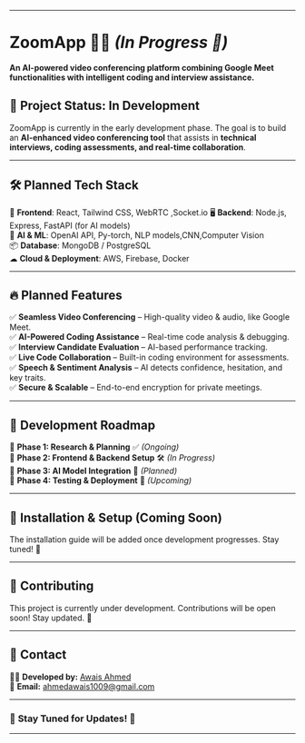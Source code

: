   

---

# **ZoomApp** 🎥💡 *(In Progress 🚧)*  

**An AI-powered video conferencing platform combining Google Meet functionalities with intelligent coding and interview assistance.**  

## 🚀 **Project Status: In Development**  
ZoomApp is currently in the early development phase. The goal is to build an **AI-enhanced video conferencing tool** that assists in **technical interviews, coding assessments, and real-time collaboration**.  

---

## 🛠 **Planned Tech Stack**  
🚀 **Frontend**: React, Tailwind CSS, WebRTC ,Socket.io 
🖥 **Backend**: Node.js, Express, FastAPI (for AI models)  
🤖 **AI & ML**: OpenAI API, Py-torch, NLP models,CNN,Computer Vision  
📦 **Database**: MongoDB / PostgreSQL  
☁ **Cloud & Deployment**: AWS, Firebase, Docker  

---

## 🔥 **Planned Features**  
✅ **Seamless Video Conferencing** – High-quality video & audio, like Google Meet.  
✅ **AI-Powered Coding Assistance** – Real-time code analysis & debugging.  
✅ **Interview Candidate Evaluation** – AI-based performance tracking.  
✅ **Live Code Collaboration** – Built-in coding environment for assessments.  
✅ **Speech & Sentiment Analysis** – AI detects confidence, hesitation, and key traits.  
✅ **Secure & Scalable** – End-to-end encryption for private meetings.  

---

## 🚧 **Development Roadmap**  
📌 **Phase 1: Research & Planning** ✅ *(Ongoing)*  
📌 **Phase 2: Frontend & Backend Setup** 🛠 *(In Progress)*  
📌 **Phase 3: AI Model Integration** 🔄 *(Planned)*  
📌 **Phase 4: Testing & Deployment** 🚀 *(Upcoming)*  

---

## 📜 **Installation & Setup (Coming Soon)**  
The installation guide will be added once development progresses. Stay tuned! 🚧  

---

## 🤝 **Contributing**  
This project is currently under development. Contributions will be open soon! Stay updated. 🚀  

---

## 📧 **Contact**  
👨‍💻 **Developed by:** [Awais Ahmed](https://github.com/awais7012)  
📧 **Email:** ahmedawais1009@gmail.com  

---

### 🌟 **Stay Tuned for Updates!** 🔔  

---

